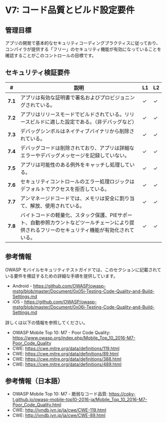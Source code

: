 # V7: コード品質とビルド設定要件

## 管理目標

アプリの開発で基本的なセキュリティコーディングプラクティスに従っており、コンパイラが提供する「フリー」のセキュリティ機能が有効になっていることを確認することがこのコントロールの目標です。

## セキュリティ検証要件

| # | 説明 | L1 | L2 |
| --- | --- | --- | --- |
| **7.1** | アプリは有効な証明書で署名およびプロビジョニングされている。 | ✓ | ✓ |
| **7.2** | アプリはリリースモードでビルドされている。リリースビルドに適した設定である。（非デバッグなど） | ✓ | ✓ |
| **7.3** | デバッグシンボルはネイティブバイナリから削除されている。 | ✓ | ✓ |
| **7.4** | デバッグコードは削除されており、アプリは詳細なエラーやデバッグメッセージを記録していない。 | ✓ | ✓ |
| **7.5** | アプリは可能性のある例外をキャッチし処理している。 | ✓ | ✓ |
| **7.6** | セキュリティコントロールのエラー処理ロジックはデフォルトでアクセスを拒否している。 | ✓ | ✓ |
| **7.7** | アンマネージドコードでは、メモリは安全に割り当て、解放、使用されている。 | ✓ | ✓ |
| **7.8** | バイトコードの軽量化、スタック保護、PIEサポート、自動参照カウントなどツールチェーンにより提供されるフリーのセキュリティ機能が有効化されている。 | ✓ | ✓ |

## 参考情報

OWASP モバイルセキュリティテストガイドでは、このセクションに記載されている要件を検証するための詳細な手順を提供しています。

- Android - https://github.com/OWASP/owasp-mstg/blob/master/Document/0x05i-Testing-Code-Quality-and-Build-Settings.md
- iOS - https://github.com/OWASP/owasp-mstg/blob/master/Document/0x06i-Testing-Code-Quality-and-Build-Settings.md

詳しくは以下の情報を参照してください。

- OWASP Mobile Top 10:  M7 - Poor Code Quality: https://www.owasp.org/index.php/Mobile_Top_10_2016-M7-Poor_Code_Quality
- CWE: https://cwe.mitre.org/data/definitions/119.html
- CWE: https://cwe.mitre.org/data/definitions/89.html
- CWE: https://cwe.mitre.org/data/definitions/388.html
- CWE: https://cwe.mitre.org/data/definitions/489.html

## 参考情報（日本語）

- OWASP Mobile Top 10:  M7 - 脆弱なコード品質: https://coky-t.github.io/owasp-mobile-top10-2016-ja/Mobile_Top_10_2016-M7-Poor_Code_Quality.html
- CWE: http://jvndb.jvn.jp/ja/cwe/CWE-119.html
- CWE: http://jvndb.jvn.jp/ja/cwe/CWE-89.html
